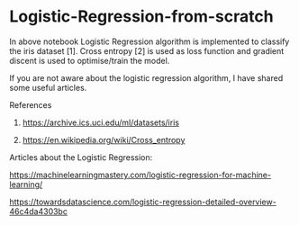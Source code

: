 # Logistic-Regression-from-scratch

In above notebook Logistic Regression algorithm is implemented to classify the iris dataset [1]. Cross entropy [2]  is used as loss function and gradient discent is used to optimise/train the model.

If you are not aware about the logistic regression algorithm, I have shared some useful articles.  


References


1. https://archive.ics.uci.edu/ml/datasets/iris

2. https://en.wikipedia.org/wiki/Cross_entropy


Articles about the Logistic Regression:

https://machinelearningmastery.com/logistic-regression-for-machine-learning/

https://towardsdatascience.com/logistic-regression-detailed-overview-46c4da4303bc
